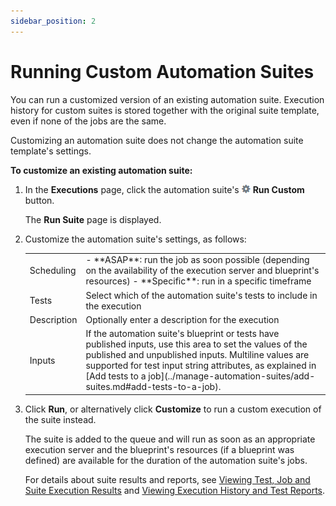 ```yaml
---
sidebar_position: 2
---
```


# Running Custom Automation Suites

You can run a customized version of an existing automation suite. Execution history for custom suites is stored together with the original suite template, even if none of the jobs are the same.

Customizing an automation suite does not change the automation suite template's settings.

**To customize an existing automation suite:**

1. In the **Executions** page, click the automation suite's ![](/Images/CloudShell-Portal/Scheduling-Jobs/AdvancedSettingsTool.png) **Run Custom** button.
    
    The **Run Suite** page is displayed.
    
2. Customize the automation suite's settings, as follows:
    
    <table>
    <tbody>
        <tr>
            <td>Scheduling</td>
            <td>
             - **ASAP**: run the job as soon possible (depending on the availability of the execution server and blueprint's resources)
             - **Specific**: run in a specific timeframe
            </td>
        </tr>
        <tr>
            <td>Tests</td>
            <td>Select which of the automation suite's tests to include in the execution</td>
        </tr>
        <tr>
            <td>Description</td>
            <td>Optionally enter a description for the execution</td>
        </tr>
        <tr>
            <td>Inputs</td>
            <td>If the automation suite's blueprint or tests have published inputs, use this area to set the values of the published and unpublished inputs. Multiline values are supported for test input string attributes, as explained in [Add tests to a job](../manage-automation-suites/add-suites.md#add-tests-to-a-job).</td>
        </tr>
    </tbody>
    </table>
    
3. Click **Run**, or alternatively click **Customize** to run a custom execution of the suite instead.
    
    The suite is added to the queue and will run as soon as an appropriate execution server and the blueprint's resources (if a blueprint was defined) are available for the duration of the automation suite's jobs.
    
    For details about suite results and reports, see [Viewing Test, Job and Suite Execution Results](../view-tests-job-suite-execution-results.md) and [Viewing Execution History and Test Reports](../../../portal/job-scheduling/view-execution-history-and-reports/).